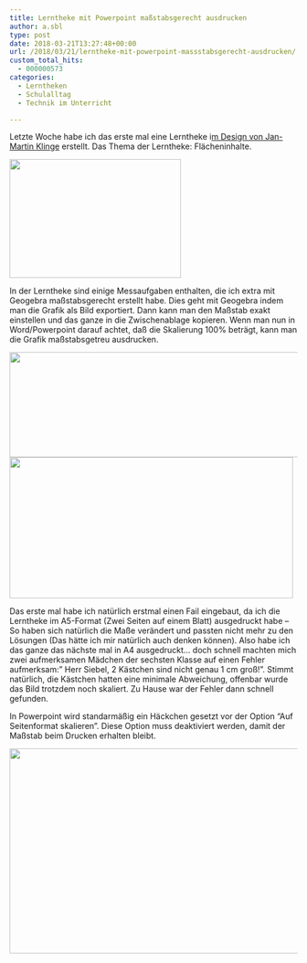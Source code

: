 ```yaml
---
title: Lerntheke mit Powerpoint maßstabsgerecht ausdrucken
author: a.sbl
type: post
date: 2018-03-21T13:27:48+00:00
url: /2018/03/21/lerntheke-mit-powerpoint-massstabsgerecht-ausdrucken/
custom_total_hits:
  - 000000573
categories:
  - Lerntheken
  - Schulalltag
  - Technik im Unterricht

---
```

Letzte Woche habe ich das erste mal eine Lerntheke i[m Design von Jan-Martin Klinge][1] erstellt. Das Thema der Lerntheke: Flächeninhalte.

<img class="alignnone size-medium wp-image-146" src="https://it-teaching.de/wp/wp-content/uploads/2018/03/lerntheke-300x208.png" alt="" width="300" height="208" srcset="https://it-teaching.de/wp/wp-content/uploads/2018/03/lerntheke-300x208.png 300w, https://it-teaching.de/wp/wp-content/uploads/2018/03/lerntheke-768x531.png 768w, https://it-teaching.de/wp/wp-content/uploads/2018/03/lerntheke-1024x708.png 1024w, https://it-teaching.de/wp/wp-content/uploads/2018/03/lerntheke.png 1051w" sizes="(max-width: 300px) 100vw, 300px" />

In der Lerntheke sind einige Messaufgaben enthalten, die ich extra mit Geogebra maßstabsgerecht erstellt habe. Dies geht mit Geogebra indem man die Grafik als Bild exportiert. Dann kann man den Maßstab exakt einstellen und das ganze in die Zwischenablage kopieren. Wenn man nun in Word/Powerpoint darauf achtet, daß die Skalierung 100% beträgt, kann man die Grafik maßstabsgetreu ausdrucken.

<img class="alignnone wp-image-147" src="https://it-teaching.de/wp/wp-content/uploads/2018/03/geogebramasstabsgerecht-1024x363.png" alt="" width="520" height="184" srcset="https://it-teaching.de/wp/wp-content/uploads/2018/03/geogebramasstabsgerecht-1024x363.png 1024w, https://it-teaching.de/wp/wp-content/uploads/2018/03/geogebramasstabsgerecht-300x106.png 300w, https://it-teaching.de/wp/wp-content/uploads/2018/03/geogebramasstabsgerecht-768x272.png 768w, https://it-teaching.de/wp/wp-content/uploads/2018/03/geogebramasstabsgerecht.png 1048w" sizes="(max-width: 520px) 100vw, 520px" /><img class="alignnone wp-image-148" src="https://it-teaching.de/wp/wp-content/uploads/2018/03/geogebramaßstab.png" alt="" width="496" height="247" srcset="https://it-teaching.de/wp/wp-content/uploads/2018/03/geogebramaßstab.png 602w, https://it-teaching.de/wp/wp-content/uploads/2018/03/geogebramaßstab-300x150.png 300w" sizes="(max-width: 496px) 100vw, 496px" />

Das erste mal habe ich natürlich erstmal einen Fail eingebaut, da ich die Lerntheke im A5-Format (Zwei Seiten auf einem Blatt) ausgedruckt habe &#8211; So haben sich natürlich die Maße verändert und passten nicht mehr zu den Lösungen (Das hätte ich mir natürlich auch denken können). Also habe ich das ganze das nächste mal in A4 ausgedruckt&#8230; doch schnell machten mich zwei aufmerksamen Mädchen der sechsten Klasse auf einen Fehler aufmerksam:&#8221; Herr Siebel, 2 Kästchen sind nicht genau 1 cm groß!&#8221;. Stimmt natürlich, die Kästchen hatten eine minimale Abweichung, offenbar wurde das Bild trotzdem noch skaliert. Zu Hause war der Fehler dann schnell gefunden.

In Powerpoint wird standarmäßig ein Häckchen gesetzt vor der Option &#8220;Auf Seitenformat skalieren&#8221;. Diese Option muss deaktiviert werden, damit der Maßstab beim Drucken erhalten bleibt.

<img class="alignnone size-large wp-image-150" src="https://it-teaching.de/wp/wp-content/uploads/2018/03/ppmaßstabsgerecht-1-1024x511.png" alt="" width="720" height="359" srcset="https://it-teaching.de/wp/wp-content/uploads/2018/03/ppmaßstabsgerecht-1-1024x511.png 1024w, https://it-teaching.de/wp/wp-content/uploads/2018/03/ppmaßstabsgerecht-1-300x150.png 300w, https://it-teaching.de/wp/wp-content/uploads/2018/03/ppmaßstabsgerecht-1-768x383.png 768w, https://it-teaching.de/wp/wp-content/uploads/2018/03/ppmaßstabsgerecht-1.png 1100w" sizes="(max-width: 720px) 100vw, 720px" />

&nbsp;

 [1]: http://halbtagsblog.de/downloads/lerntheken-2/downloads/